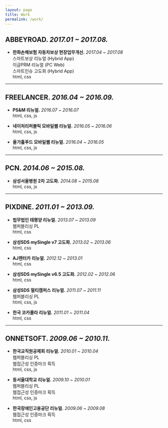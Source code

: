 ```yaml
---
layout: page
title: Work
permalink: /work/
---
```



## ABBEYROAD. _2017.01 ~ 2017.08._

- **한화손해보험 자동차보상 현장업무개선.** _2017.04 ~ 2017.08_
  <br>
  스마트보상 리뉴얼 (Hybrid App)<br>
  이글PRM 리뉴얼 (PC Web)<br>
  스마트인슈 고도화 (Hybrid App)<br>
  html, css<br>

- - -


## FREELANCER. _2016.04 ~ 2016.09._

- **PS&M 리뉴얼.**  _2016.07 ~ 2016.07_
  <br>
  html, css, js

- **네이처리퍼블릭 모바일웹 리뉴얼.**  _2016.05 ~ 2016.06_
  <br>
  html, css, js

- **올가홀푸드 모바일웹 리뉴얼.**  _2016.04 ~ 2016.05_
  <br>
  html, css, js


- - -


## PCN. _2014.06 ~ 2015.08._

- **삼성서울병원 2차 고도화.**  _2014.08  ~ 2015.08_
  <br>
  html, css, js


- - -


## PIXDINE. _2011.01 ~ 2013.09._

- **법무법인 태평양 리뉴얼.** _2013.07 ~ 2013.09_
  <br>
  웹퍼블리싱 PL<br>
  html, css<br>

- **삼성SDS mySingle v7 고도화.**  _2013.02 ~ 2013.06_
  <br>
  html, css<br>

- **AJ렌터카 리뉴얼.**  _2012.12 ~ 2013.01_
  <br>
  html, css<br>

- **삼성SDS mySingle v6.5 고도화.**  _2012.02 ~ 2012.06_
  <br>
  html, css<br>

- **삼성SDS 멀티캠퍼스 리뉴얼.**  _2011.07 ~ 2011.11_
  <br>
  웹퍼블리싱 PL<br>
  html, css, js<br>

- **한국 코카콜라 리뉴얼.**  _2011.01 ~ 2011.04_
  <br>
  html, css<br>


- - -


## ONNETSOFT. _2009.06 ~ 2010.11._

- **한국교직원공제회 리뉴얼.**  _2010.01 ~ 2010.04_
  <br>
  웹퍼블리싱 PL<br>
  웹접근성 인증마크 획득<br>
  html, css, js<br>

- **동서울대학교 리뉴얼.**  _2009.10 ~ 2010.01_
  <br>
  웹퍼블리싱 PL<br>
  웹접근성 인증마크 획득<br>
  html, css, js<br>

- **한국장애인고용공단 리뉴얼.**  _2009.06 ~ 2009.08_
  <br>
  웹접근성 인증마크 획득<br>
  html, css<br>
